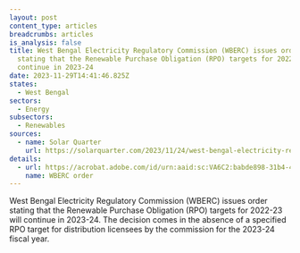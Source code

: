 ```yaml
---
layout: post
content_type: articles
breadcrumbs: articles
is_analysis: false
title: West Bengal Electricity Regulatory Commission (WBERC) issues order
  stating that the Renewable Purchase Obligation (RPO) targets for 2022-23 will
  continue in 2023-24
date: 2023-11-29T14:41:46.825Z
states:
  - West Bengal
sectors:
  - Energy
subsectors:
  - Renewables
sources:
  - name: Solar Quarter
    url: https://solarquarter.com/2023/11/24/west-bengal-electricity-regulatory-commission-addresses-renewable-purchase-obligation-challenges-for-2023-24/
details:
  - url: https://acrobat.adobe.com/id/urn:aaid:sc:VA6C2:babde898-31b4-4ce7-8918-37bd76750418
    name: WBERC order
---
```

West Bengal Electricity Regulatory Commission (WBERC) issues order stating that the Renewable Purchase Obligation (RPO) targets for 2022-23 will continue in 2023-24. The decision comes in the absence of a specified RPO target for distribution licensees by the commission for the 2023-24 fiscal year.
